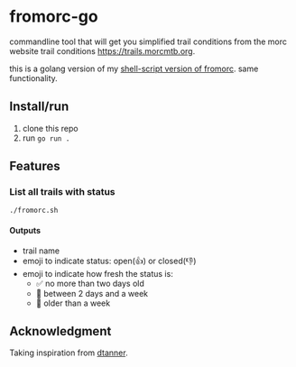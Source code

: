 # fromorc-go

commandline tool that will get you simplified trail conditions from the morc
website trail conditions https://trails.morcmtb.org.

this is a golang version of my [shell-script version of fromorc](https://github.com/bikeonastick/fromorc). same functionality.

## Install/run

1. clone this repo 
1. run `go run .`

## Features

### List all trails with status

```
./fromorc.sh
```

#### Outputs

* trail name
* emoji to indicate status: open(👍) or closed(👎)
* emoji to indicate how fresh the status is:
  * ✅ no more than two days old 
  * 🤞 between 2 days and a week
  * 💩 older than a week

## Acknowledgment

Taking inspiration from [dtanner](https://gist.github.com/dtanner/54b10ef8932b026afec0398495b5b2b5).



